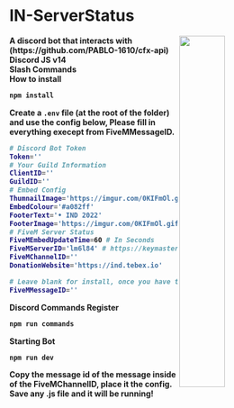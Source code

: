 # IN-ServerStatus

<img align="right" src="https://imgur.com/5N3uHl2.png" width=40%>
<strong>A discord bot that interacts with (https://github.com/PABLO-1610/cfx-api)
<br>
Discord JS v14
<br>
Slash Commands
<br>
How to install

```bash
npm install
```

Create a `.env` file (at the root of the folder) and use the config below, Please fill in everything execept from FiveMMessageID.

```bash
# Discord Bot Token
Token=''
# Your Guild Information
ClientID=''
GuildID=''
# Embed Config
ThumnailImage='https://imgur.com/0KIFmOl.gif'
EmbedColour='#a082ff'
FooterText='• IND 2022'
FooterImage='https://imgur.com/0KIFmOl.gif'
# FiveM Server Status
FiveMEmbedUpdateTime=60 # In Seconds
FiveMServerID='lm6l84' # https://keymaster.fivem.net/
FiveMChannelID=''
DonationWebsite='https://ind.tebex.io'

# Leave blank for install, once you have the message ID Put it in
FiveMMessageID=''
```

Discord Commands Register

```bash
npm run commands
```

Starting Bot

```bash
npm run dev
```

Copy the message id of the message inside of the FiveMChannelID, place it the config. Save any .js file and it will be running!
